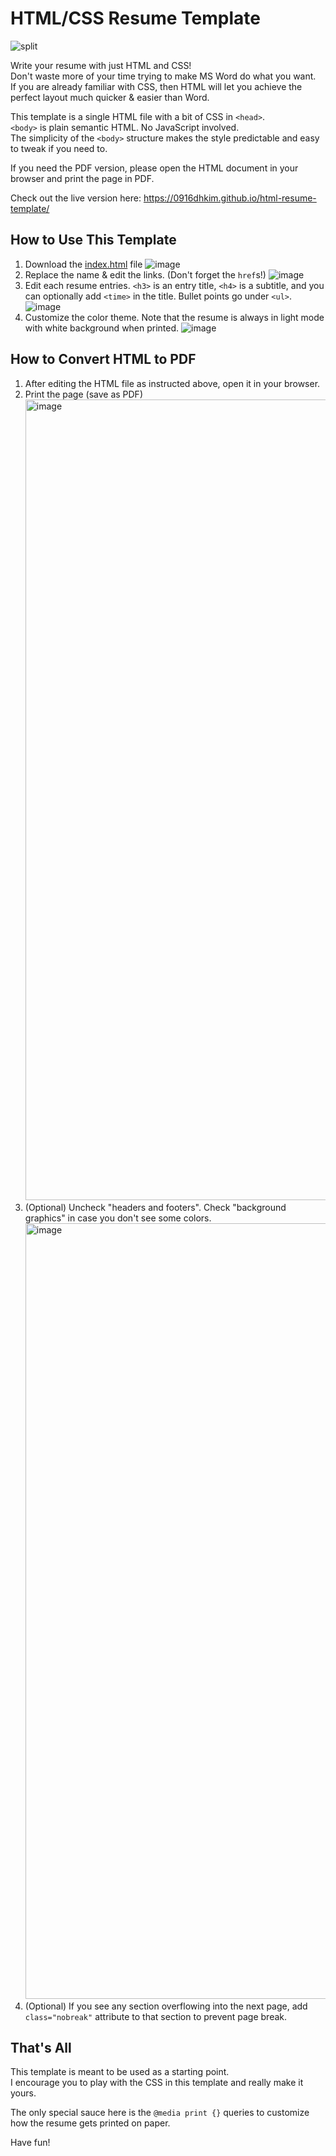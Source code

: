 # HTML/CSS Resume Template
![split](https://github.com/user-attachments/assets/08eae58b-147e-4e99-a974-0ce18c062e03)

Write your resume with just HTML and CSS! \
Don't waste more of your time trying to make MS Word do what you want. \
If you are already familiar with CSS, then HTML will let you achieve the perfect layout much quicker & easier than Word.

This template is a single HTML file with a bit of CSS in `<head>`. \
`<body>` is plain semantic HTML. No JavaScript involved. \
The simplicity of the `<body>` structure makes the style predictable and easy to tweak if you need to.

If you need the PDF version, please open the HTML document in your browser and print the page in PDF.

Check out the live version here: https://0916dhkim.github.io/html-resume-template/

## How to Use This Template

1. Download the [index.html](./index.html) file ![image](https://github.com/user-attachments/assets/6a5c0a11-b5a6-4056-830f-2b5e8e4e44da)
2. Replace the name & edit the links. (Don't forget the `href`s!) ![image](https://github.com/user-attachments/assets/cafe8300-8b86-4b3c-8d15-77bf68a8f1c5)
3. Edit each resume entries. `<h3>` is an entry title, `<h4>` is a subtitle, and you can optionally add `<time>` in the title. Bullet points go under `<ul>`. ![image](https://github.com/user-attachments/assets/6b11812f-0976-4546-aaf0-21a162817f49)
4. Customize the color theme. Note that the resume is always in light mode with white background when printed. ![image](https://github.com/user-attachments/assets/a409a868-0e78-411c-b79d-f2ede5bfe41d)

## How to Convert HTML to PDF

1. After editing the HTML file as instructed above, open it in your browser.
2. Print the page (save as PDF) <img width="1281" alt="image" src="https://github.com/user-attachments/assets/5da00ea3-2905-4d64-8ab3-7b5ba4271558" />
3. (Optional) Uncheck "headers and footers". Check "background graphics" in case you don't see some colors. <img width="1241" alt="image" src="https://github.com/user-attachments/assets/3086f6c1-f385-4e4e-8b40-e5447d93c487" />
4. (Optional) If you see any section overflowing into the next page, add `class="nobreak"` attribute to that section to prevent page break.

## That's All

This template is meant to be used as a starting point. \
I encourage you to play with the CSS in this template and really make it yours.

The only special sauce here is the `@media print {}` queries to customize how the resume gets printed on paper.

Have fun!

